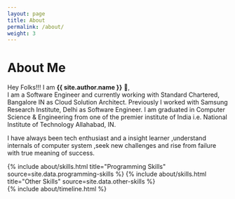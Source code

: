 ```yaml
---
layout: page
title: About
permalink: /about/
weight: 3
---
```


# **About Me**

Hey Folks!!! I am **{{ site.author.name }}** :wave:,<br>
I am a Software Engineer and currently working with Standard Chartered, Bangalore IN as Cloud Solution Architect. Previously I worked with Samsung Research Institute, Delhi as Software Engineer. I am graduated in Computer Science & Engineering from one of the premier institute of India i.e. National Institute of Technology Allahabad, IN.

I have always been tech enthusiast and a insight learner ,understand internals of computer system ,seek new challenges and rise from failure with true meaning of success. 

<div class="row">
{% include about/skills.html title="Programming Skills" source=site.data.programming-skills %}
{% include about/skills.html title="Other Skills" source=site.data.other-skills %}
</div>

<div class="row">
{% include about/timeline.html %}
</div>